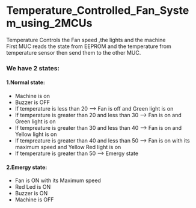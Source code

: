 # Temperature_Controlled_Fan_System_using_2MCUs
Temperature Controls the Fan speed ,the lights and the machine
<br> First MUC reads the state from EEPROM and the temperature from temperature sensor then send them to the other MUC. 

### We have 2 states:
#### 1.Normal state:
* Machine is on
* Buzzer is OFF
* If temperature is less than 20 --> Fan is off and Green light is on
* If temperature is greater than 20 and less than 30 --> Fan is on and Green light is on
* If tempreature is greater than 30 and less than 40 --> Fan is on and Yellow light is on
* If tempreature is greater than 40 and less than 50 --> Fan is on with its maximum speed and Yellow Red light is on
* If temperature is greater than 50 --> Emergy state

#### 2.Emergy state: 
* Fan is ON with its Maximum speed
* Red Led is ON
* Buzzer is ON
* Machine is OFF


